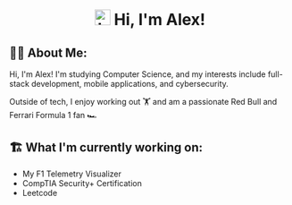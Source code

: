 <h1 align="center"><img src="https://user-images.githubusercontent.com/1303154/88677602-1635ba80-d120-11ea-84d8-d263ba5fc3c0.gif" width="28px" alt="hi"> Hi, I'm Alex!</h1>

<h2 align="left">👨‍💻 About Me:</h2>

Hi, I'm Alex! I'm studying Computer Science, and my interests include full-stack development, mobile applications, and cybersecurity.

Outside of tech, I enjoy working out 🏋️ and am a passionate Red Bull and Ferrari Formula 1 fan 🏎️

<h2 align="left">🏗️ What I'm currently working on:</h2>

- My F1 Telemetry Visualizer
- CompTIA Security+ Certification
- Leetcode













<!--
- 🔭 I’m currently working on ...
- 🌱 I’m currently learning ...
- 👯 I’m looking to collaborate on ...
- 🤔 I’m looking for help with ...
- 💬 Ask me about ...
- 📫 How to reach me: ...
- 😄 Pronouns: ...
- ⚡ Fun fact: ...

--!>
